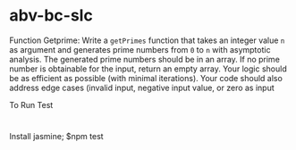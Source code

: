 # abv-bc-slc
Function Getprime:
Write a `getPrimes` function that takes an integer value `n` as argument and generates prime numbers from `0` to `n` with asymptotic analysis. 
The generated prime numbers should be in an array. 
If no prime number is obtainable for the input, return an empty array.
Your logic should be as efficient as possible (with minimal iterations).
Your code should also address edge cases (invalid input, negative input value, or zero as input

To Run Test
#

Install jasmine; $npm test
